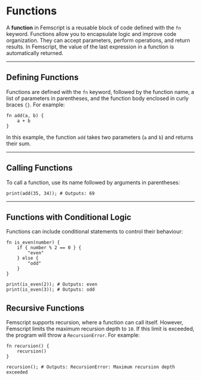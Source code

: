 # Functions

A **function** in Femscript is a reusable block of code defined with the `fn` keyword. Functions allow you to encapsulate logic and improve code organization. They can accept parameters, perform operations, and return results. In Femscript, the value of the last expression in a function is automatically returned.

---

## Defining Functions

Functions are defined with the `fn` keyword, followed by the function name, a list of parameters in parentheses, and the function body enclosed in curly braces `{}`. For example:

```femscript linenums="1"
fn add(a, b) {
    a + b
}
```

In this example, the function `add` takes two parameters (`a` and `b`) and returns their sum.

---

## Calling Functions

To call a function, use its name followed by arguments in parentheses:

```femscript linenums="1"
print(add(35, 34)); # Outputs: 69
```

---

## Functions with Conditional Logic

Functions can include conditional statements to control their behaviour:

```femscript linenums="1"
fn is_even(number) {
    if { number % 2 == 0 } {
        "even"
    } else {
        "odd"
    }
}

print(is_even(2)); # Outputs: even
print(is_even(3)); # Outputs: odd
```

## Recursive Functions

Femscript supports recursion, where a function can call itself. However, Femscript limits the maximum recursion depth to `10`. If this limit is exceeded, the program will throw a `RecursionError`. For example:

```femscript linenums="1"
fn recursion() {
    recursion()
}

recursion(); # Outputs: RecursionError: Maximum recursion depth exceeded
```